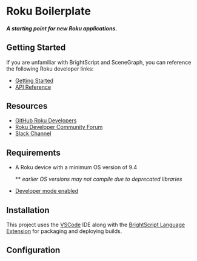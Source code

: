 # Roku Boilerplate
#### _A starting point for new Roku applications._


## Getting Started
If you are unfamiliar with BrightScript and SceneGraph, you can reference the following Roku developer links:
* [Getting Started](https://developer.roku.com/docs/developer-program/getting-started/roku-dev-prog.md)
* [API Reference](https://developer.roku.com/docs/references/references-overview.md)


## Resources
* [GitHub Roku Developers](https://github.com/rokudev)
* [Roku Developer Community Forum](https://community.roku.com/t5/Roku-Developer-Program/bd-p/roku-developer-program)
* [Slack Channel](https://join.slack.com/t/rokudevelopers/shared_invite/enQtMzgyODg0ODY0NDM5LTM0N2UzYWExOGVlMTRlNGI2OTQ0ODA0Y2ZmMzFhZmMwMWEzNWI2MGM1YzFkZDVkZDNiNjYzYTgwODczNGQ2NDY)


 ## Requirements
 * A Roku device with a minimum OS version of 9.4

    ** _earlier OS versions may not compile due to deprecated libraries_

 * [Developer mode enabled](https://developer.roku.com/docs/developer-program/getting-started/developer-setup.md)


 ## Installation
 This project uses the [VSCode](https://code.visualstudio.com/) IDE along with the [BrightScript Language Extension](https://marketplace.visualstudio.com/items?itemName=RokuCommunity.brightscript) for packaging and deploying builds.


 ## Configuration